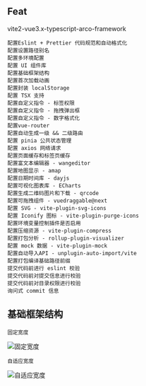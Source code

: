 ## Feat
vite2-vue3.x-typescript-arco-framework

```
配置Eslint + Prettier 代码规范和自动格式化
配置设置路径别名
配置多环境配置
配置 UI 组件库
配置基础框架结构
配置首次加载动画
配置封装 localStorage
配置 TSX 支持
配置自定义指令 - 标签权限
配置自定义指令 - 拖拽弹出框
配置自定义指令 - 数字格式化
配置vue-router
配置自动生成一级 && 二级路由
配置 pinia 公共状态管理
配置 axios 网络请求
配置页面缓存和标签页缓存
配置富文本编辑器 - wangeditor
配置地图显示 - amap
配置日期时间库 - dayjs
配置可视化图表库 - ECharts
配置生成二维码图片和下载 - qrcode
配置可拖拽组件 - vuedraggable@next
配置 SVG - vite-plugin-svg-icons
配置 Iconify 图标 - vite-plugin-purge-icons
配置环境变量控制插件是否启用
配置压缩资源 - vite-plugin-compress
配置打包分析 - rollup-plugin-visualizer
配置 mock 数据 - vite-plugin-mock
配置自动导入API - unplugin-auto-import/vite
配置打包编译基础路径前缀
提交代码前进行 eslint 校验
提交代码前对提交信息进行校验
提交代码前对目录权限进行校验
询问式 commit 信息
```
## 基础框架结构

`固定宽度`

![固定宽度](https://i.postimg.cc/jqpR9qzd/image.png)

`自适应宽度`

![自适应宽度](https://i.postimg.cc/zf2yRm4b/ECharts.png)